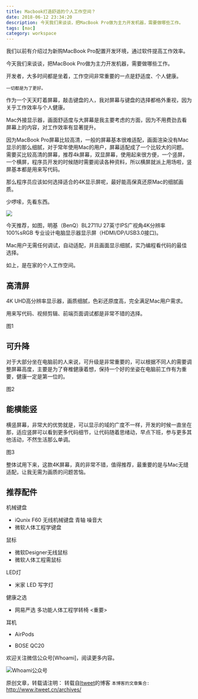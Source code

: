 ```yaml
---
title: Macbook打造舒适的个人工作空间？
date: 2018-06-12 23:34:20
description: 今天我们来谈谈，把MacBook Pro做为主力开发机器，需要做哪些工作。
tags: [mac]
category: workspace
---
```


我们以前有介绍过为新购MacBook Pro配置开发环境，通过软件提高工作效率。

今天我们来谈谈，把MacBook Pro做为主力开发机器，需要做哪些工作。

开发者，大多时间都是坐着，工作空间非常重要的一点是舒适度、个人健康。

`一切都是为了更好。`

作为一个天天盯着屏幕，敲击键盘的人，我对屏幕与键盘的选择都格外重视，因为关乎工作效率与个人健康。

Mac外接显示器，画面舒适度与大屏幕是我主要考虑的方面，因为不用费劲去看屏幕上的内容，对工作效率有显著提升。

因为MacBook Pro屏幕比较高清，一般的屏幕基本很难适配，画面渲染没有Mac显示的那么细腻，对于常年使用Mac的用户，屏幕适配成了一个比较大的问题。需要买比较高清的屏幕，推荐4k屏幕，双显屏幕，使用起来很方便，一个竖屏，一个横屏，程序员开发的时候随时需要阅读各种资料，所以横屏就派上用场啦，竖屏基本都是用来写代码。

那么程序员应该如何选择适合的4K显示屏呢，最好能高保真还原Mac的细腻画质。

少啰嗦，先看东西。

![](https://www.itweet.cn/screenshots/BQ-BL2711U.png)

今天推荐，如图，明基（BenQ）BL2711U 27英寸IPS广视角4K分辨率100%sRGB 专业设计电脑显示器显示屏（HDMI/DP/USB3.0接口)。

Mac用户无需任何调试，自动适配，并且画面显示细腻，实乃编程看代码的最佳选择。

如上，是在家的个人工作空间。

## 高清屏

4K UHD高分辨率显示器，画质细腻，色彩还原度高，完全满足Mac用户需求。

用来写代码、视频剪辑、前端页面调试都是非常不错的选择。

图1

## 可升降

对于大部分坐在电脑前的人来说，可升级是非常重要的，可以根据不同人的需要调整屏幕高度，主要是为了脊椎健康着想，保持一个好的坐姿在电脑前工作有为重要，健康一定是第一位的。

图2

## 能横能竖

横竖屏幕，非常大的优势就是，可以显示的域的广度不一样，开发的时候一直坐在那，适应竖屏可以看到更多代码细节，让代码随着思绪动，早点下班，参与更多其他活动，不然生活那么单调。

图3

整体试用下来，这款4K屏幕，真的非常不错，值得推荐，最重要的是与Mac无缝适配，让我无需为画质的问题苦恼。

## 推荐配件

机械键盘

* iQunix F60 无线机械键盘     青轴    噪音大
* 微软人体工程学键盘

鼠标

* 微软Designer无线鼠标
* 微软人体工程需鼠标

LED灯

* 米家  LED 写字灯

健康之选

* 网易严选   多功能人体工程学转椅  <重要>

耳机

* AirPods

* BOSE QC20


欢迎关注微信公众号[Whoami]，阅读更多内容。

![Whoami公众号](https://github.com/itweet/labs/raw/master/common/img/weixin_public.gif)

原创文章，转载请注明： 转载自[Itweet](http://www.itweet.cn)的博客
`本博客的文章集合:` http://www.itweet.cn/archives/


